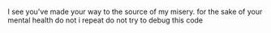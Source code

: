I see you've made your way to the source of my misery. for the sake of your mental health do not i repeat do not try to debug this code
